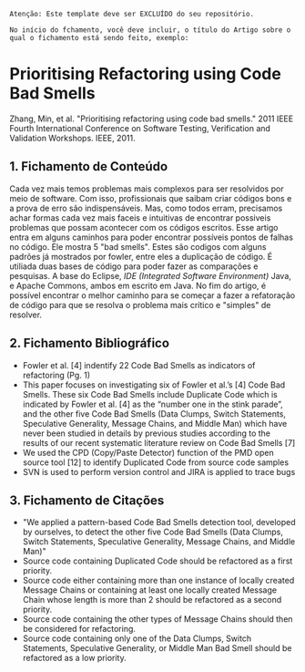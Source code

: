 `Atenção: Este template deve ser EXCLUÍDO do seu repositório.`


`No início do fchamento, você deve incluir, o título do Artigo sobre o qual o fichamento está sendo feito, exemplo:`

# Prioritising Refactoring using Code Bad Smells

Zhang, Min, et al. "Prioritising refactoring using code bad smells." 2011 IEEE Fourth International Conference on Software Testing, Verification and Validation Workshops. IEEE, 2011.

## 1. Fichamento de Conteúdo

Cada vez mais temos problemas mais complexos para ser resolvidos por meio de software. Com isso, profissionais que saibam criar códigos bons e a prova de erro são indispensáveis. Mas, como todos erram, precisamos achar formas cada vez mais faceis e intuitivas de encontrar possiveis problemas que possam acontecer com os códigos escritos. Esse artigo entra em alguns caminhos para poder encontrar possíveis pontos de falhas no código. Ele mostra 5 "bad smells". Estes são codigos com alguns padrões já mostrados por fowler, entre eles a duplicação de código. É utiliada duas bases de código para poder fazer as comparações e pesquisas. A base do Eclipse, *IDE (Integrated Software Environment)* Java, e Apache Commons, ambos em escrito em Java. No fim do artigo, é possível encontrar o melhor caminho para se começar a fazer a refatoração de código para que se resolva o problema mais crítico e "simples" de resolver.

## 2. Fichamento Bibliográfico 

- Fowler et al. [4] indentify 22 Code Bad Smells as indicators of refactoring (Pg. 1)
- This paper focuses on investigating six of Fowler et al.’s [4] Code Bad Smells. These six Code Bad Smells include Duplicate Code which is indicated by Fowler et al. [4] as the “number one in the stink parade”, and the other five Code Bad Smells (Data Clumps, Switch Statements, Speculative Generality, Message Chains, and Middle Man) which have never been studied in details by previous studies according to the results of our recent systematic literature review on Code Bad Smells [7]
- We used the CPD (Copy/Paste Detector) function of the PMD open source tool [12] to identify Duplicated Code from source code samples
- SVN is used to perform version control and JIRA is applied to trace bugs

## 3. Fichamento de Citações 

- "We applied a pattern-based Code Bad Smells detection tool, developed by ourselves, to detect the other five Code Bad Smells (Data Clumps, Switch Statements, Speculative Generality, Message Chains, and Middle Man)"
- Source code containing Duplicated Code should be refactored as a first priority. 
- Source code either containing more than one instance of locally created Message Chains or containing at least one locally created Message Chain whose length is more than 2 should be refactored as a second priority. 
- Source code containing the other types of Message Chains should then be considered for refactoring. 
- Source code containing only one of the Data Clumps, Switch Statements, Speculative Generality, or Middle Man Bad Smell should be refactored as a low priority. 
